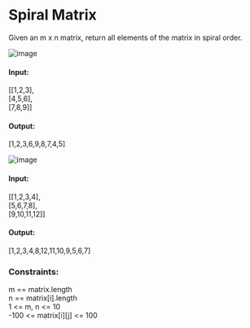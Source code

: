 # Spiral Matrix

Given an m x n matrix, return all elements of the matrix in spiral order. 


![image](https://user-images.githubusercontent.com/60362379/126049510-ba4c49a2-38b1-45b1-9d6c-e320e14887c8.png)


#### Input:
[[1,2,3],<br>[4,5,6],<br>[7,8,9]]
#### Output:
[1,2,3,6,9,8,7,4,5]<br>


![image](https://user-images.githubusercontent.com/60362379/126049518-844c19af-7f5c-4d94-9a96-340c0a463a18.png)

#### Input:
[[1,2,3,4],<br>[5,6,7,8],<br>[9,10,11,12]]<br>
#### Output:
[1,2,3,4,8,12,11,10,9,5,6,7]<br>
 

### Constraints:

m == matrix.length<br>
n == matrix[i].length<br>
1 <= m, n <= 10<br>
-100 <= matrix[i][j] <= 100<br>
